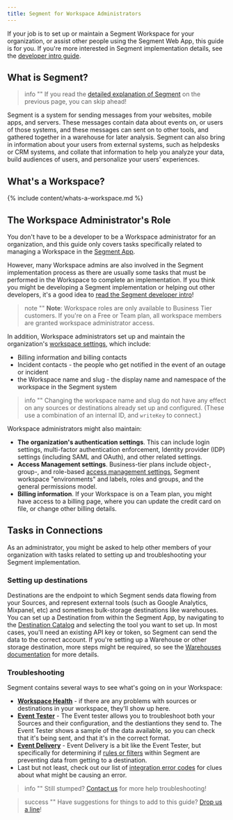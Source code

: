 ```yaml
---
title: Segment for Workspace Administrators
---
```


If your job is to set up or maintain a Segment Workspace for your organization, or assist other people using the Segment Web App, this guide is for you. If you're more interested in Segment implementation details, see the [developer intro guide](/docs/guides/intro-impl/).

## What is Segment?

> info ""
> If you read the [detailed explanation of Segment](/docs/guides/) on the previous page, you can skip ahead!

Segment is a system for sending messages from your websites, mobile apps, and servers. These messages contain data about events on, or users of those systems, and these messages can sent on to other tools, and gathered together in a warehouse for later analysis. Segment can also bring in information about your users from external systems, such as helpdesks or CRM systems, and collate that information to help you analyze your data, build audiences of users, and personalize your users' experiences.

## What's a Workspace?

{% include content/whats-a-workspace.md %}


## The Workspace Administrator's Role

You don't have to be a developer to be a Workspace administrator for an organization, and this guide only covers tasks specifically related to managing a Workspace in the [Segment App](/docs/segment-app/).

However, many Workspace admins are also involved in the Segment implementation process as there are usually some tasks that must be performed in the Workspace to complete an implementation. If you think you might be developing a Segment implementation or helping out other developers, it's a good idea to [read the Segment developer intro](/docs/guides/intro-impl/)!

> note ""
> **Note**: Workspace roles are only available to Business Tier customers. If you're on a Free or Team plan, all workspace members are granted workspace administrator access.

In addition, Workspace administrators set up and maintain the organization's [workspace settings](https://app.segment.com/goto-my-workspace/settings/), which include:
- Billing information and billing contacts
- Incident contacts - the people who get notified in the event of an outage or incident
- the Workspace name and slug - the display name and namespace of the workspace in the Segment system

> info ""
> Changing the workspace name and slug do not have any effect on any sources or destinations already set up and configured. (These use a combination of an internal ID, and `writeKey` to connect.)

Workspace administrators might also maintain:
- **The organization's authentication settings**. This can include login settings, multi-factor authentication enforcement, Identity provider (IDP) settings (including SAML and OAuth), and other related settings.
- **Access Management settings**. Business-tier plans include object-, group-, and role-based [access management settings](/docs/segment-app/iam/), Segment workspace "environments" and labels, roles and groups, and the general permissions model.
- **Billing information**. If your Workspace is on a Team plan, you might have access to a billing page, where you can update the credit card on file, or change other billing details.


## Tasks in Connections

As an administrator, you might be asked to help other members of your organization with tasks related to setting up and troubleshooting your Segment implementation.

### Setting up destinations

Destinations are the endpoint to which Segment sends data flowing from your Sources, and represent external tools (such as Google Analytics, Mixpanel, etc) and sometimes bulk-storage destinations like warehouses. You can set up a Destination from within the Segment App, by navigating to the [Destination Catalog](https://app.segment.com/goto-my-workspace/destinations/catalog) and selecting the tool you want to set up. In most cases, you'll need an existing API key or token, so Segment can send the data to the correct account. If you're setting up a Warehouse or other storage destination, more steps might be required, so see the [Warehouses documentation](/docs/connections/warehouses/) for more details.

### Troubleshooting

Segment contains several ways to see what's going on in your Workspace:

- **[Workspace Health](https://app.segment.com/goto-my-workspace/integration-health/)** - if there are any problems with sources or destinations in your workspace, they'll show up here.
- **[Event Tester](/docs/connections/test-connections/)** - The Event tester allows you to troubleshoot both your Sources and their configuration, and the destiantions they send to. The Event Tester shows a sample of the data available, so you can check that it's being sent, and that it's in the correct format.
- **[Event Delivery](/docs/connections/event-delivery/)** - Event Delivery is a bit like the Event Tester, but specifically for determining if [rules or filters](/docs/guides/filtering-data/) within Segment are preventing data from getting to a destination.
- Last but not least, check out our list of [integration error codes](/docs/connections/integration_error_codes/) for clues about what might be causing an error.

> info ""
> Still stumped? [Contact us](https://segment.com/help/contact/) for more help troubleshooting!


<!-- TODO
warehouses, sync, replay

## Premium feature tasks

personas spaces, workspaces
protocols setup and maintenance
Privacy monitoring
-->
> success ""
> Have suggestions for things to add to this guide? [Drop us a line](mailto:docs-feedback@segment.com?subject=Segment%20Admin%20guide%20Suggestion)!
